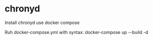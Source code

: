 # chronyd
Install chronyd use docker compose

Ruh docker-compose.yml with syntax:
docker-compose up --build -d
